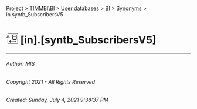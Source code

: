 #### 

[Project](../../../../index.md) > [TIMMBI\\BI](../../../index.md) > [User databases](../../index.md) > [BI](../index.md) > [Synonyms](Synonyms.md) > in.syntb_SubscribersV5

# ![Synonyms](../../../../Images/Synonym32.png) [in].[syntb_SubscribersV5]

---

###### Author:  MIS

###### Copyright 2021 - All Rights Reserved

###### Created: Sunday, July 4, 2021 9:38:37 PM

